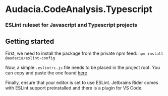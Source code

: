 # Audacia.CodeAnalysis.Typescript

### ESLint ruleset for Javascript and Typescript projects

## Getting started

First, we need to install the package from the private npm feed:
`npm install @audacia/eslint-config`

Now, a simple `.eslintrc.js` file needs to be placed in the project root. You can copy and paste the one found [here](https://dev.azure.com/audacia/Audacia/_git/Audacia.CodeAnalysis?path=%2FAudacia.CodeAnalysis.Typescript%2F.eslintrc.js)

Finally, ensure that your editor is set to use ESLint. Jetbrains Rider comes with ESLint support preinstalled and there is a plugin for VS Code.

